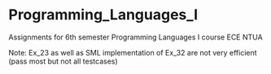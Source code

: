 # Programming_Languages_I
Assignments for 6th semester Programming Languages I course ECE NTUA

Note: Ex_23 as well as SML implementation of Ex_32 are not very efficient (pass most but not all testcases)
